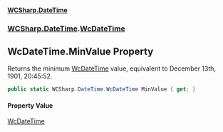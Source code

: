 #### [WCSharp\.DateTime](README.md 'README')
### [WCSharp\.DateTime](WCSharp.DateTime.md 'WCSharp\.DateTime').[WcDateTime](WCSharp.DateTime.WcDateTime.md 'WCSharp\.DateTime\.WcDateTime')

## WcDateTime\.MinValue Property

Returns the minimum [WcDateTime](WCSharp.DateTime.WcDateTime.md 'WCSharp\.DateTime\.WcDateTime') value, equivalent to December 13th, 1901, 20:45:52\.

```csharp
public static WCSharp.DateTime.WcDateTime MinValue { get; }
```

#### Property Value
[WcDateTime](WCSharp.DateTime.WcDateTime.md 'WCSharp\.DateTime\.WcDateTime')